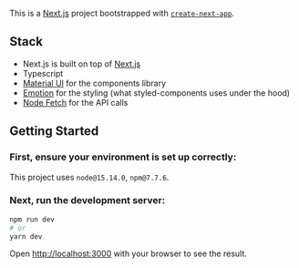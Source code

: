 This is a [Next.js](https://nextjs.org/) project bootstrapped with [`create-next-app`](https://github.com/vercel/next.js/tree/canary/packages/create-next-app).

## Stack

- Next.js is built on top of [Next.js](https://nextjs.org/)
- Typescript
- [Material UI](https://mui.com/material-ui/getting-started/installation/) for the components library
- [Emotion](https://emotion.sh/docs/styled) for the styling (what styled-components uses under the hood)
- [Node Fetch](https://github.com/node-fetch/node-fetch) for the API calls

## Getting Started

### First, ensure your environment is set up correctly:

This project uses `node@15.14.0`, `npm@7.7.6`.

### Next, run the development server:

```bash
npm run dev
# or
yarn dev
```

Open [http://localhost:3000](http://localhost:3000) with your browser to see the result.
